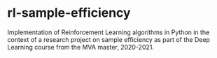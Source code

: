 # rl-sample-efficiency
Implementation of Reinforcement Learning algorithms in Python in the context of
a research project on sample efficiency as part of the Deep Learning course
from the MVA master, 2020-2021.
